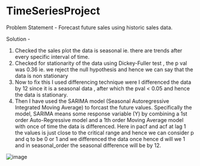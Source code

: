 # TimeSeriesProject

Problem Statement -
Forecast future sales using historic sales data.

Solution -
1) Checked the sales plot the data is seasonal ie. there are trends after every specific interval of time.
2) Checked for stationarity of the data using Dickey-Fuller test , the p val was 0.36 ie. we reject the null hypothesis and hence we can say that the data is non stationary
3) Now to fix this I used differencing technique were I differenced the data by 12 since it is a seasonal data , after which the pval < 0.05 and hence the data is stationary.
4) Then I have used the SARIMA model (Seasonal Autoregressive Integrated Moving Average) to forcast the future values.
Specifically the model, SARIMA means some response variable (Y) by combining a 1st order Auto-Regressive model and a 1th order Moving Average model with once of time the data is differenced.
Here in pacf and acf at lag 1 the values is just close to the critical range and hence we can consider p and q to be 0 or 1
and we differenced the data once hence d will we 1 and in seasonal_order the seasonal difference will be by 12.

![image](https://user-images.githubusercontent.com/67514632/186091209-59440e9f-3fa4-4d2b-8811-afbbebf7bd78.png)
